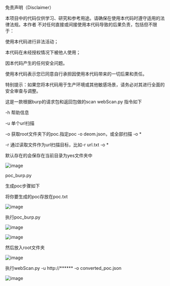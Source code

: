 免责声明（Disclaimer）

本项目中的代码仅供学习、研究和参考用途。请确保在使用本代码时遵守适用的法律法规。本作者 不对任何直接或间接使用本代码导致的后果负责，包括但不限于：

使用本代码进行非法活动；

本代码在未经授权情况下被他人使用；

因本代码产生的任何安全问题。

使用本代码表示您已同意自行承担因使用本代码带来的一切后果和责任。

特别提示：如果您将本代码用于生产环境或其他敏感场景，请务必对其进行全面的安全审查与调整。


这是一款根据burp的请求包和返回包做的scan
webScan.py 指令如下

-h  帮助信息

-u  单个url扫描

-o  获取root文件夹下的poc.指定poc -o deom.json，或全部扫描 -o  *

-r 通过读取文件作为url扫描目标，比如-r url.txt -o *

默认存在的会保存在当前目录为yes文件夹中

![image](https://github.com/user-attachments/assets/f659f30b-9968-41c6-994d-077c3393be9f)

poc_burp.py

生成poc步骤如下

将你要生成的poc存放在poc.txt

![image](https://github.com/user-attachments/assets/e4b8bc8e-49da-4f83-acd0-d4debbc65b3b)

执行poc_burp.py

![image](https://github.com/user-attachments/assets/08e54736-76c1-4b3f-8868-72a8bf60d45e)

![image](https://github.com/user-attachments/assets/0037a84d-7a24-4789-8506-7deca01938b0)

然后放入root文件夹

![image](https://github.com/user-attachments/assets/97750a5a-6b52-4a68-adca-ff6712ef46c1)

执行webScan.py -u  http://****** -o converted_poc.json

![image](https://github.com/user-attachments/assets/f4daf8aa-5153-4ef7-86e0-303e76138978)



